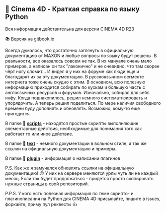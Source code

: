## :movie_camera: Cinema 4D - Краткая справка по языку Python
Вся информация действительна для версии CINEMA 4D R23

:books: [Версия на gitbook.io][3]

Всегда думалось, что достаточно заглянуть в официальную документацию от MAXON и любые вопросы по языку будут решены. В реальности, все оказалось совсем не так. В их мануале очень мало примеров, а написан он так "лаконично" и не очевидно, что там скорее чёрт ногу сломит... И видел я у них на форуме как люди еще и благодарят их за эту документацию.
В русскоязычном сегменте интернета тоже очень скудно с этим. В основном, всю полезную информацию приходится собирать по кускам и большую часть с англоязычных ресурсов и форумов.
Изначально, собирал для себя инфу. Когда поднакопилось, решил немного систематизировать и упорядочить. А теперь решил поделиться. По мере наличия свободного времени буду дополнять и обновлять.
Возможно, кому-то еще пригодится.

В папке :blue_book: [**scripts**][2] - находятся простые скрипты выполняющие элементарные действия, необходимые для понимания того как работает то или иное действие.

В папке :green_book: [**text**][1] - немного документации в вольном стиле, а так же ссылки на официальную документацию и примеры.

В папке :closed_book: [**plugin**][4] - информация о написании плагинов


P.S. Как же я замучался обновлять ссылки на официальную документацию! :angry: У них на сервере меняются урлы чуть ли не каждый месяц. Если так будет продолжаться - придется просто скопировать нужные страницы в свой репозиторий.

P.P.S. У кого есть полезная информация по теме скрипто- и плагинописания на Python для CINEMA 4D присылайте, пишите в issues, форкайте, приму пул реквесты :thumbsup:

[1]: text/README.md "README"
[2]: scripts/README.md "scripts"
[3]: https://black1277.gitbook.io/python-for-cinema4d "Cinema 4D - Краткая справка по языку Python"
[4]: plugin/README.md "plugin"